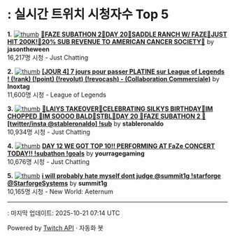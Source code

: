 # : 실시간 트위치 시청자수 Top 5

**1.** [![thumb](https://static-cdn.jtvnw.net/previews-ttv/live_user_jasontheween-320x180.jpg)](https://twitch.tv/jasontheween)
**[🔴FAZE SUBATHON 2🔴DAY 20🔴SADDLE RANCH W/ FAZE🔴JUST HIT 200K!🔴20% SUB REVENUE TO AMERICAN CANCER SOCIETY🔴](https://twitch.tv/jasontheween)** by **jasontheween**<br>16,217명 시청  - Just Chatting

**2.** [![thumb](https://static-cdn.jtvnw.net/previews-ttv/live_user_inoxtag-320x180.jpg)](https://twitch.tv/Inoxtag)
**[[JOUR 4] 7 jours pour passer PLATINE sur League of Legends ! (!rank) (!point) (!revolut) (!revocash) - (Collaboration Commerciale)](https://twitch.tv/Inoxtag)** by **Inoxtag**<br>11,600명 시청  - League of Legends

**3.** [![thumb](https://static-cdn.jtvnw.net/previews-ttv/live_user_stableronaldo-320x180.jpg)](https://twitch.tv/stableronaldo)
**[🗽LAIYS TAKEOVER🗽CELEBRATING SILKYS BIRTHDAY🗽IM CHOPPED 🗽IM SOOOO BALD🗽STBL🗽DAY 20 🗽FAZE SUBATHON 2 🗽[twitter/insta @stableronaldo] !sub](https://twitch.tv/stableronaldo)** by **stableronaldo**<br>10,934명 시청  - Just Chatting

**4.** [![thumb](https://static-cdn.jtvnw.net/previews-ttv/live_user_yourragegaming-320x180.jpg)](https://twitch.tv/yourragegaming)
**[DAY 12 WE GOT TOP 10!! PERFORMING AT FaZe CONCERT TODAY!! !subathon !goals](https://twitch.tv/yourragegaming)** by **yourragegaming**<br>10,676명 시청  - Just Chatting

**5.** [![thumb](https://static-cdn.jtvnw.net/previews-ttv/live_user_summit1g-320x180.jpg)](https://twitch.tv/summit1g)
**[i will probably hate myself dont judge @summit1g !starforge @StarforgeSystems](https://twitch.tv/summit1g)** by **summit1g**<br>10,165명 시청  - New World: Aeternum


---
: 마지막 업데이트: 2025-10-21 07:14 UTC

Powered by [Twitch API](https://dev.twitch.tv/docs/api/reference) · 자동화 봇